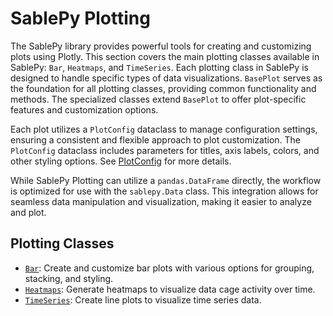 # SablePy Plotting

The SablePy library provides powerful tools for creating and customizing plots
using Plotly. This section covers the main plotting classes available in
SablePy: `Bar`, `Heatmaps`, and `TimeSeries`. Each plotting class in SablePy
is designed to handle specific types of data visualizations. `BasePlot` serves
as the foundation for all plotting classes, providing common functionality and
methods. The specialized classes extend `BasePlot` to offer plot-specific features
and customization options.

Each plot utilizes a `PlotConfig` dataclass to manage configuration settings,
ensuring a consistent and flexible approach to plot customization. The
`PlotConfig` dataclass includes parameters for titles, axis labels, colors, and other
styling options. See [PlotConfig](../config.md#PlotConfig) for more details.

While SablePy Plotting can utilize a `pandas.DataFrame` directly, the workflow
is optimized for use with the `sablepy.Data` class. This integration allows for
seamless data manipulation and visualization, making it easier to analyze and
plot.

## Plotting Classes

- [`Bar`](./Bar): Create and customize bar plots with various options for
  grouping, stacking, and styling.
- [`Heatmaps`](./Heatmaps): Generate heatmaps to visualize data cage activity
  over time.
- [`TimeSeries`](./TimeSeries): Create line plots to visualize time series data. 
